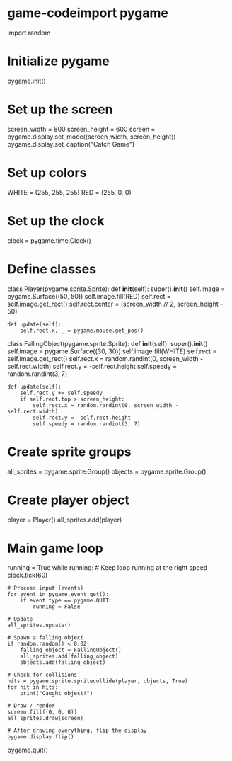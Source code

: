 # game-codeimport pygame
import random

# Initialize pygame
pygame.init()

# Set up the screen
screen_width = 800
screen_height = 600
screen = pygame.display.set_mode((screen_width, screen_height))
pygame.display.set_caption("Catch Game")

# Set up colors
WHITE = (255, 255, 255)
RED = (255, 0, 0)

# Set up the clock
clock = pygame.time.Clock()

# Define classes
class Player(pygame.sprite.Sprite):
    def __init__(self):
        super().__init__()
        self.image = pygame.Surface((50, 50))
        self.image.fill(RED)
        self.rect = self.image.get_rect()
        self.rect.center = (screen_width // 2, screen_height - 50)
    
    def update(self):
        self.rect.x, _ = pygame.mouse.get_pos()

class FallingObject(pygame.sprite.Sprite):
    def __init__(self):
        super().__init__()
        self.image = pygame.Surface((30, 30))
        self.image.fill(WHITE)
        self.rect = self.image.get_rect()
        self.rect.x = random.randint(0, screen_width - self.rect.width)
        self.rect.y = -self.rect.height
        self.speedy = random.randint(3, 7)
    
    def update(self):
        self.rect.y += self.speedy
        if self.rect.top > screen_height:
            self.rect.x = random.randint(0, screen_width - self.rect.width)
            self.rect.y = -self.rect.height
            self.speedy = random.randint(3, 7)

# Create sprite groups
all_sprites = pygame.sprite.Group()
objects = pygame.sprite.Group()

# Create player object
player = Player()
all_sprites.add(player)

# Main game loop
running = True
while running:
    # Keep loop running at the right speed
    clock.tick(60)
    
    # Process input (events)
    for event in pygame.event.get():
        if event.type == pygame.QUIT:
            running = False
    
    # Update
    all_sprites.update()
    
    # Spawn a falling object
    if random.random() < 0.02:
        falling_object = FallingObject()
        all_sprites.add(falling_object)
        objects.add(falling_object)
    
    # Check for collisions
    hits = pygame.sprite.spritecollide(player, objects, True)
    for hit in hits:
        print("Caught object!")
    
    # Draw / render
    screen.fill((0, 0, 0))
    all_sprites.draw(screen)
    
    # After drawing everything, flip the display
    pygame.display.flip()

pygame.quit()
